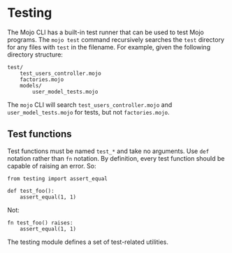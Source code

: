 # Testing

The Mojo CLI has a built-in test runner that can be used to test Mojo programs. The `mojo test` command recursively searches the `test` directory for any files with `test` in the filename. For example, given the following directory structure:

```
test/  
    test_users_controller.mojo  
    factories.mojo  
    models/    
        user_model_tests.mojo
```

The `mojo` CLI will search `test_users_controller.mojo` and `user_model_tests.mojo` for tests, but not `factories.mojo`.

## Test functions

Test functions must be named `test_*` and take no arguments. Use `def` notation rather than `fn` notation. By definition, every test function should be capable of raising an error. So:

```mojo
from testing import assert_equal

def test_foo():    
    assert_equal(1, 1)
```

Not:

```mojo
fn test_foo() raises:    
    assert_equal(1, 1)
```

The testing module defines a set of test-related utilities.